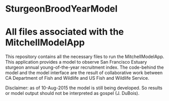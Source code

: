 # SturgeonBroodYearModel
All files associated with the MitchellModelApp
=======

This repository contains all the necessary files to run the MitchellModelApp. This application provides a model to observe San Francisco Estuary sturgeon annual young-of-the-year recruitment index. The code-behind the model and the model interface are the result of collaborative work between CA Department of Fish and Wildlife and US Fish and Wildlife Service.

Disclaimer: as of 10-Aug-2015 the model is still being developed. So results or model output should not be interpreted as gospel (J. DuBois).
